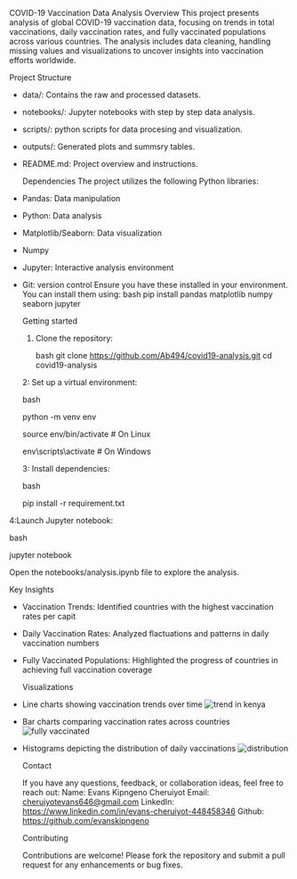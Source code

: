   COVID-19 Vaccination Data Analysis
    Overview
This project presents analysis of global COVID-19 vaccination data, focusing on trends in total vaccinations, daily vaccination rates, and fully vaccinated populations across various countries. The analysis includes data cleaning, handling missing values and visualizations to uncover insights into vaccination efforts worldwide.
 
  Project Structure
* data/: Contains the raw and processed datasets.
* notebooks/: Jupyter notebooks with step by step data analysis.
* scripts/: python scripts for data procesing and visualization.
* outputs/: Generated plots and summsry tables.
* README.md: Project overview and instructions.

   Dependencies
The project utilizes the following Python libraries:
* Pandas: Data manipulation
* Python: Data analysis
* Matplotlib/Seaborn: Data visualization
* Numpy
* Jupyter: Interactive analysis environment
* Git: version control
  Ensure you have these installed in your environment. You can install them using:
bash
pip install pandas matplotlib numpy seaborn jupyter

  Getting started
  
  1. Clone the repository:
     
     bash
     git clone https://github.com/Ab494/covid19-analysis.git
     cd covid19-analysis
     
  2: Set up a virtual environment:
  
  bash
  
   python -m venv env

   source env/bin/activate # On Linux

   env\scripts\activate # On Windows

  3: Install dependencies:

  bash
  
   pip install -r requirement.txt
  
 4:Launch Jupyter notebook:

  bash
  
   jupyter notebook
   
Open the notebooks/analysis.ipynb file to explore the analysis.

  Key Insights
* Vaccination Trends: Identified countries with the highest vaccination rates per capit
* Daily Vaccination Rates: Analyzed flactuations and patterns in daily vaccination numbers
* Fully Vaccinated Populations: Highlighted the progress of countries in achieving full vaccination coverage

  Visualizations
* Line charts showing vaccination trends over time
  ![trend in kenya](https://github.com/user-attachments/assets/7ae930c4-3fae-4b30-91b7-7363c604da71)
* Bar charts comparing vaccination rates across countries
  ![fully vaccinated](https://github.com/user-attachments/assets/32981033-1e37-4428-84cd-0ee6f24794d0)
* Histograms depicting the distribution of daily vaccinations
  ![distribution](https://github.com/user-attachments/assets/8ebc7947-0bd4-44da-943b-1fe08f5a5591)

    Contact
  
  If you have any questions, feedback, or collaboration ideas, feel free to reach out:
  Name: Evans Kipngeno Cheruiyot
  Email: cheruiyotevans646@gmail.com
  LinkedIn: https://www.linkedin.com/in/evans-cheruiyot-448458346
  Github: https://github.com/evanskipngeno

    Contributing
  
  Contributions are welcome! Please fork the repository and submit a pull request for any enhancements or bug fixes.
  







